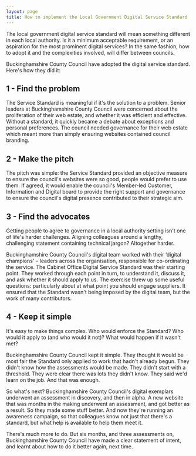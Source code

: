 ```yaml
---
layout: page
title: How to implement the Local Government Digital Service Standard
---
```


The local government digital service standard will mean something different in each local authority. Is it a minimum acceptable requirement, or an aspiration for the most prominent digital services? In the same fashion, how to adopt it and the complexities involved, will differ between councils.

Buckinghamshire County Council have adopted the digital service standard. Here's how they did it:

## 1 - Find the problem

The Service Standard is meaningful if it's the solution to a problem. Senior leaders at Buckinghamshire County Council were concerned about the proliferation of their web estate, and whether it was efficient and effective. Without a standard, it quickly became a debate about exceptions and personal preferences. The council needed governance for their web estate which meant more than simply ensuring websites contained council branding.

## 2 - Make the pitch

The pitch was simple: the Service Standard provided an objective measure to ensure the council's websites were so good, people would prefer to use them. If agreed, it would enable the council's Member-led Customer, Information and Digital board to provide the right support and governance to ensure the council's digital presence contributed to their strategic aim.

## 3 - Find the advocates

Getting people to agree to governance in a local authority setting isn't one of life's harder challenges. Aligning colleagues around a lengthy, challenging statement containing technical jargon? Altogether harder.

Buckinghamshire County Council's digital team worked with their ‘digital champions' – leaders across the organisation, responsible for co-ordinating the service. The Cabinet Office Digital Service Standard was their starting point. They worked through each point in turn, to understand it, discuss it, and ask whether it should apply to us. The exercise threw up some useful questions: particularly about at what point you should engage suppliers. It ensured that the Standard wasn't being imposed by the digital team, but the work of many contributors.

## 4 - Keep it simple

It's easy to make things complex. Who would enforce the Standard? Who would it apply to (and who would it not)? What would happen if it wasn't met?

Buckinghamshire County Council kept it simple. They thought it would be most fair the Standard only applied to work that hadn't already begun. They didn't know how the assessments would be made. They didn't start with a threshold. They were clear there was lots they didn't know. They said we'd learn on the job. And that was enough.

So what's next? Buckinghamshire County Council's digital exemplars underwent an assessment in discovery, and then in alpha. A new website that was months in the making underwent an assessment, and got better as a result. So they made some stuff better. And now they're running an awareness campaign, so that colleagues know not just that there's a standard, but what help is available to help them meet it.

There's much more to do. But six months, and three assessments on, Buckinghamshire County Council have made a clear statement of intent, and learnt about how to do it better again, next time.